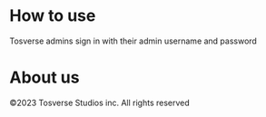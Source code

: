 # How to use
Tosverse admins sign in with their admin username and password
# About us
©2023 Tosverse Studios inc. All rights reserved
